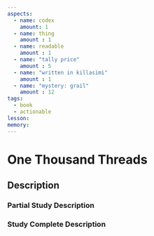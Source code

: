 ```yaml
---
aspects: 
  - name: codex
    amount: 1
  - name: thing
    amount : 1
  - name: readable
    amount : 1
  - name: "tally price"
    amount : 5
  - name: "written in killasimi"
    amount : 1
  - name: "mystery: grail"
    amount : 12
tags:
  - book
  - actionable
lesson: 
memory: 
---
```


# One Thousand Threads

## Description

### Partial Study Description

### Study Complete Description
